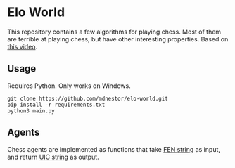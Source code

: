 # Elo World

This repository contains a few algorithms for playing chess. Most of them are terrible at playing chess, but have other interesting properties. Based on [this video](https://www.youtube.com/watch?v=DpXy041BIlA).

## Usage

Requires Python. Only works on Windows. 

```
git clone https://github.com/mdnestor/elo-world.git
pip install -r requirements.txt
python3 main.py
```

## Agents

Chess agents are implemented as functions that take [FEN string](https://en.wikipedia.org/wiki/Forsyth%E2%80%93Edwards_Notation) as input, and return [UIC string](https://en.wikipedia.org/wiki/Universal_Chess_Interface) as output.
